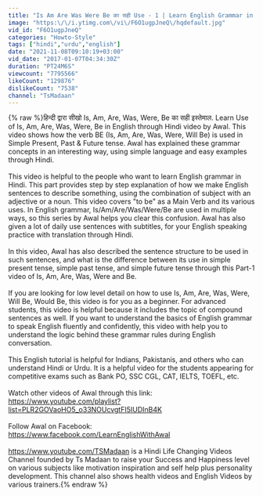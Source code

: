 ```yaml
---
title: "Is Am Are Was Were Be का सही Use - 1 | Learn English Grammar in Hindi with Speaking Practice | Awal"
image: "https:\/\/i.ytimg.com\/vi\/F6O1ugpJneQ\/hqdefault.jpg"
vid_id: "F6O1ugpJneQ"
categories: "Howto-Style"
tags: ["hindi","urdu","english"]
date: "2021-11-08T09:10:19+03:00"
vid_date: "2017-01-07T04:34:30Z"
duration: "PT24M6S"
viewcount: "7795566"
likeCount: "129876"
dislikeCount: "7538"
channel: "TsMadaan"
---
```

{% raw %}हिन्दी द्वारा सीखो Is, Am, Are, Was, Were, Be का सही इस्तेमाल. Learn Use of Is, Am, Are, Was, Were, Be in English through Hindi video by Awal. This video shows how the verb BE (Is, Am, Are, Was, Were, Will Be) is used in Simple Present, Past &amp; Future tense. Awal has explained these grammar concepts in an interesting way, using simple language and easy examples through Hindi.<br /><br />This video is helpful to the people who want to learn English grammar in Hindi. This part provides step by step explanation of how we make English sentences to describe something, using the combination of subject with an adjective or a noun. This video covers &quot;to be&quot; as a Main Verb and its various uses. In English grammar, Is/Am/Are/Was/Were/Be are used in multiple ways, so this series by Awal helps you clear this confusion. Awal has also given a lot of daily use sentences with subtitles, for your English speaking practice with translation through Hindi.<br /><br />In this video, Awal has also described the sentence structure to be used in such sentences, and what is the difference between its use in simple present tense, simple past tense, and simple future tense through this Part-1 video of Is, Am, Are, Was, Were and Be. <br /><br />If you are looking for low level detail on how to use Is, Am, Are, Was, Were, Will Be, Would Be, this video is for you as a beginner. For advanced students, this video is helpful because it includes the topic of compound sentences as well. If you want to understand the basics of English grammar to speak English fluently and confidently, this video with help you to understand the logic behind these grammar rules during English conversation.<br /><br />This English tutorial is helpful for Indians, Pakistanis, and others who can understand Hindi or Urdu. It is a helpful video for the students appearing for competitive exams such as Bank PO, SSC CGL, CAT, IELTS, TOEFL, etc.<br /><br />Watch other videos of Awal through this link:<br /><a rel="nofollow" target="blank" href="https://www.youtube.com/playlist?list=PLR2GOVaoHO5_o33NOUcvgtFI5IUDInB4K">https://www.youtube.com/playlist?list=PLR2GOVaoHO5_o33NOUcvgtFI5IUDInB4K</a><br /><br />Follow Awal on Facebook:<br /><a rel="nofollow" target="blank" href="https://www.facebook.com/LearnEnglishWithAwal">https://www.facebook.com/LearnEnglishWithAwal</a><br /><br /><a rel="nofollow" target="blank" href="https://www.youtube.com/TSMadaan">https://www.youtube.com/TSMadaan</a> is a Hindi Life Changing Videos Channel founded by Ts Madaan to raise your Success and Happiness level on various subjects like motivation inspiration and self help plus personality development. This channel also shows health videos and English Videos by various trainers.{% endraw %}
